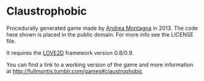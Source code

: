 # Claustrophobic

Procedurally generated game made by [Andrea Montagna](http://fullmontis.tumblr.com/) in 2013. The code here
shown is placed in the public domain. For more info see the LICENSE file.

It requires the [LOVE2D](http://www.love2d.org/) framework version 0.8/0.9.

You can find a link to a working version of the game and more information at
http://fullmontis.tumblr.com/games#claustrophobic
